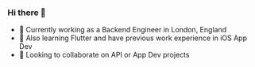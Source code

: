### Hi there 👋

- 🔭 Currently working as a Backend Engineer in London, England
- 🌱 Also learning Flutter and have previous work experience in iOS App Dev
- 👯 Looking to collaborate on API or App Dev projects

<!--
**advaita13/advaita13** is a ✨ _special_ ✨ repository because its `README.md` (this file) appears on your GitHub profile.

Here are some ideas to get you started:

- 🔭 I’m currently working on ...
- 🌱 I’m currently learning ...
- 👯 I’m looking to collaborate on ...
- 🤔 I’m looking for help with ...
- 💬 Ask me about ...
- 📫 How to reach me: ...
- 😄 Pronouns: ...
- ⚡ Fun fact: ...
-->
